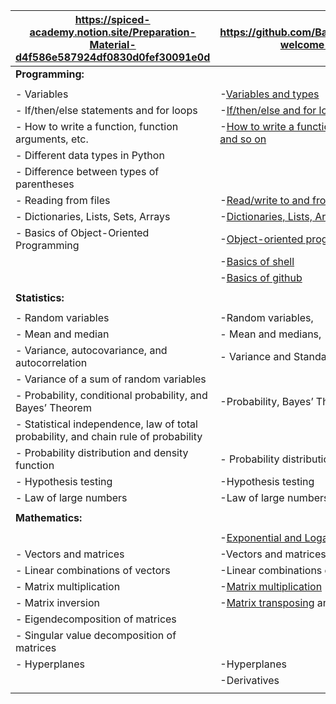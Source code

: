 | https://spiced-academy.notion.site/Preparation-Material-d4f586e587924df0830d0fef30091e0d | https://github.com/BasaJess/Neuefish_ds-welcome-package |
|------------------------------------------------------------------------|------------------------------------------------------------------------------|
|                                                                  **Programming:**|
| | |
|- Variables                                                                                    |-[Variables and types](https://github.com/BasaJess/Neuefish_ds-welcome-package/blob/main/programming/1_Python_Variables_Types.ipynb)
|- If/then/else statements and for loops                                                        |-[If/then/else and for loops](https://github.com/BasaJess/Neuefish_ds-welcome-package/blob/main/programming/2_Python_If_Else_Loops.ipynb)
|- How to write a function, function arguments, etc.                                            |-[How to write a function, function arguments and so on](https://github.com/BasaJess/Neuefish_ds-welcome-package/blob/main/programming/4_Python_Functions.ipynb)
|- Different data types in Python                                                             |
|- Difference between types of parentheses|
|- Reading from files                                                                           |-[Read/write to and from files](https://github.com/BasaJess/Neuefish_ds-welcome-package/blob/main/programming/6_Read_Write_Files.ipynb)
|- Dictionaries, Lists, Sets, Arrays                                                            |-[Dictionaries, Lists, Arrays](https://github.com/BasaJess/Neuefish_ds-welcome-package/blob/main/programming/3_Python_Lists_Sets_Dictionaries.ipynb)
|- Basics of Object-Oriented Programming                                                        |-[Object-oriented programming](https://github.com/BasaJess/Neuefish_ds-welcome-package/blob/main/programming/5_Intro_to_OOP.ipynb)
|                                                                                               |-[Basics of shell](https://swcarpentry.github.io/shell-novice/01-intro.html)
|                                                                                               |-[Basics of github](https://github.com/neuefische/ds-github-starter-course)
||
|                                                                  **Statistics:**|
||
|- Random variables                                                                             |-Random variables,
|- Mean and median                                                                              |-  Mean and medians,
|- Variance, autocovariance, and autocorrelation                                                |- Variance and Standard deviation
|- Variance of a sum of random variables|
|- Probability, conditional probability, and Bayes’ Theorem                                     |-Probability, Bayes’ Theorem,
|- Statistical independence, law of total probability, and chain rule of probability
|- Probability distribution and density function                                                 |-  Probability distribution
|- Hypothesis testing                                                                           |-Hypothesis testing
|- Law of large numbers                                                                         |-Law of large numbers
||
|**Mathematics:**|
||
|                                                                                               |-[Exponential and Logarithms](https://www.youtube.com/watch?v=oqHJ5xQYTEI)
|- Vectors and matrices                                                                         |-Vectors and matrices
|- Linear combinations of vectors                                                               |-Linear combinations of vectors
|- Matrix multiplication                                                                        |-[Matrix multiplication](https://builtin.com/data-science/dot-product-matrix)
|- Matrix inversion                                                                             |-[Matrix transposing](https://www.khanacademy.org/math/linear-algebra/matrix-transformations/matrix-transpose/v/linear-algebra-transpose-of-a-matrix) and [Matrix inversion](https://www.khanacademy.org/math/algebra-home/alg-matrices/alg-intro-to-matrix-inverses/v/inverse-matrix-part-1)
|- Eigendecomposition of matrices
|- Singular value decomposition of matrices
|- Hyperplanes                                                                                  |-Hyperplanes
|                                                                                              |-Derivatives
||
